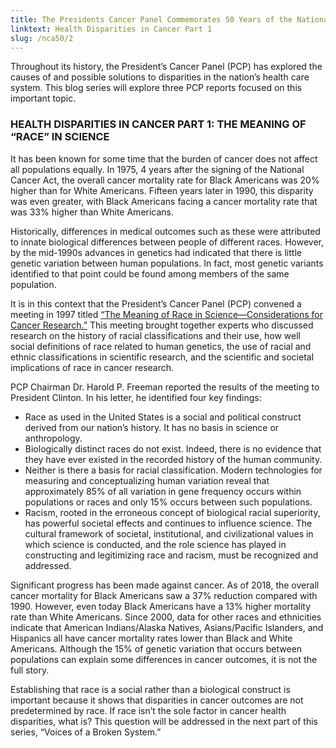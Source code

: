 ```yaml
---
title: The Presidents Cancer Panel Commemorates 50 Years of the National Cancer Act
linktext: Health Disparities in Cancer Part 1
slug: /nca50/2
---
```

<div class="full-report-container">
<div class="left-nav-container">
<left-navigation root="/nca50/"></left-navigation>
</div>
<div class="report-container">

Throughout its history, the President’s Cancer Panel (PCP) has explored the causes of and possible solutions to disparities in the nation’s health care system. This blog series will explore three PCP reports focused on this important topic.

### HEALTH DISPARITIES IN CANCER PART 1: THE MEANING OF “RACE” IN SCIENCE

<picture-with-quotes
	image_src="nca50-2-1.png"
	image_alt="Dr. Harold P. Freeman"
	image_caption="Dr. Harold P. Freeman was chairman of the PCP from 1991 to 2000."
	quotes='[
{
"text": "Mr. President, we conclude that race does not exist from a biological perspective, but that racism, rooted in the social concept of race, does exist.",
"source": "Dr. Harold P. Freeman, in a letter to President Clinton in 1997"
}
]'>

It has been known for some time that the burden of cancer does not affect all populations equally. In 1975, 4 years after the signing of the National Cancer Act, the overall cancer mortality rate for Black Americans was 20% higher than for White Americans. Fifteen years later in 1990, this disparity was even greater, with Black Americans facing a cancer mortality rate that was 33% higher than White Americans.

<image-with-caption
	image_src="nca50-2-2.png"
	image_alt="Overall Cancer Mortality Rate per 100k by Race/Ethnicity 1975-2018"
	image_caption='Figure 1: Overall Cancer Mortality Rate by Race/Ethnicity 1975–2018. Data from <a href="https://seer.cancer.gov">https://seer.cancer.gov</a>. Data on American Indians/Alaska Natives, Asians/Pacific Islanders, and Hispanics were not available prior to 2000.'>
</image-with-caption>


Historically, differences in medical outcomes such as these were attributed to innate biological differences between people of different races. However, by the mid-1990s advances in genetics had indicated that there is little genetic variation between human populations. In fact, most genetic variants identified to that point could be found among members of the same population.

It is in this context that the President’s Cancer Panel (PCP) convened a meeting in 1997 titled [“The Meaning of Race in Science—Considerations for Cancer Research.”](https://deainfo.nci.nih.gov/advisory/pcp/archive/pcp0497/minutes.pdf) This meeting brought together experts who discussed research on the history of racial classifications and their use, how well social definitions of race related to human genetics, the use of racial and ethnic classifications in scientific research, and the scientific and societal implications of race in cancer research.

PCP Chairman Dr. Harold P. Freeman reported the results of the meeting to President Clinton. In his letter, he identified four key findings:

- Race as used in the United States is a social and political construct derived from our nation’s history. It has no basis in science or anthropology.
- Biologically distinct races do not exist. Indeed, there is no evidence that they have ever existed in the recorded history of the human community.
- Neither is there a basis for racial classification. Modern technologies for measuring and conceptualizing human variation reveal that approximately 85% of all variation in gene frequency occurs within populations or races and only 15% occurs between such populations.
- Racism, rooted in the erroneous concept of biological racial superiority, has powerful societal effects and continues to influence science. The cultural framework of societal, institutional, and civilizational values in which science is conducted, and the role science has played in constructing and legitimizing race and racism, must be recognized and addressed.

Significant progress has been made against cancer. As of 2018, the overall cancer mortality for Black Americans saw a 37% reduction compared with 1990. However, even today Black Americans have a 13% higher mortality rate than White Americans. Since 2000, data for other races and ethnicities indicate that American Indians/Alaska Natives, Asians/Pacific Islanders, and Hispanics all have cancer mortality rates lower than Black and White Americans. Although the 15% of genetic variation that occurs between populations can explain some differences in cancer outcomes, it is not the full story.

Establishing that race is a social rather than a biological construct is important because it shows that disparities in cancer outcomes are not predetermined by race. If race isn’t the sole factor in cancer health disparities, what is? This question will be addressed in the next part of this series, “Voices of a Broken System.”
</div>
</div>
